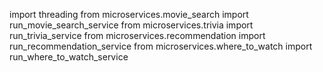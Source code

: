 import threading
from microservices.movie_search import run_movie_search_service
from microservices.trivia import run_trivia_service
from microservices.recommendation import run_recommendation_service
from microservices.where_to_watch import run_where_to_watch_service
